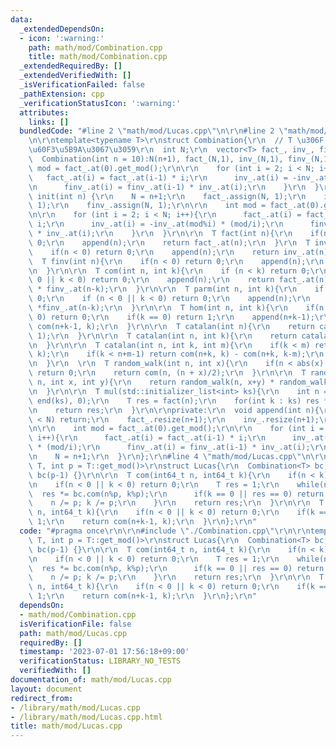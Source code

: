 ```yaml
---
data:
  _extendedDependsOn:
  - icon: ':warning:'
    path: math/mod/Combination.cpp
    title: math/mod/Combination.cpp
  _extendedRequiredBy: []
  _extendedVerifiedWith: []
  _isVerificationFailed: false
  _pathExtension: cpp
  _verificationStatusIcon: ':warning:'
  attributes:
    links: []
  bundledCode: "#line 2 \"math/mod/Lucas.cpp\"\n\r\n#line 2 \"math/mod/Combination.cpp\"\
    \n\r\ntemplate<typename T>\r\nstruct Combination{\r\n  // T \u306F mint \u306E\
    \u60F3\u5B9A\u3067\u3059\r\n  int N;\r\n  vector<T> fact_, inv_, finv_;\r\n\r\n\
    \  Combination(int n = 10):N(n+1), fact_(N,1), inv_(N,1), finv_(N,1){\r\n    int\
    \ mod = fact_.at(0).get_mod();\r\n\r\n    for (int i = 2; i < N; i++){\r\n   \
    \   fact_.at(i) = fact_.at(i-1) * i;\r\n      inv_.at(i) = -inv_.at(mod%i) * (mod/i);\r\
    \n      finv_.at(i) = finv_.at(i-1) * inv_.at(i);\r\n    }\r\n  }\r\n\r\n  void\
    \ init(int n) {\r\n    N = n+1;\r\n    fact_.assign(N, 1);\r\n    inv_.assign(N,\
    \ 1);\r\n    finv_.assign(N, 1);\r\n\r\n    int mod = fact_.at(0).get_mod();\r\
    \n\r\n    for (int i = 2; i < N; i++){\r\n      fact_.at(i) = fact_.at(i-1) *\
    \ i;\r\n      inv_.at(i) = -inv_.at(mod%i) * (mod/i);\r\n      finv_.at(i) = finv_.at(i-1)\
    \ * inv_.at(i);\r\n    }\r\n  }\r\n\r\n  T fact(int n){\r\n    if(n < 0) return\
    \ 0;\r\n    append(n);\r\n    return fact_.at(n);\r\n  }\r\n  T inv(int n){\r\n\
    \    if(n < 0) return 0;\r\n    append(n);\r\n    return inv_.at(n);\r\n  }\r\n\
    \  T finv(int n){\r\n    if(n < 0) return 0;\r\n    append(n);\r\n    return finv_.at(n);\r\
    \n  }\r\n\r\n  T com(int n, int k){\r\n    if (n < k) return 0;\r\n    if (n <\
    \ 0 || k < 0) return 0;\r\n    append(n);\r\n    return fact_.at(n) * finv_.at(k)\
    \ * finv_.at(n-k);\r\n  }\r\n\r\n  T parm(int n, int k){\r\n    if (n < k) return\
    \ 0;\r\n    if (n < 0 || k < 0) return 0;\r\n    append(n);\r\n    return fact_.at(n)\
    \ *finv_.at(n-k);\r\n  }\r\n\r\n  T hom(int n, int k){\r\n    if(n < 0 || k <\
    \ 0) return 0;\r\n    if(k == 0) return 1;\r\n    append(n+k-1);\r\n    return\
    \ com(n+k-1, k);\r\n  }\r\n\r\n  T catalan(int n){\r\n    return catalan(n, n,\
    \ 1);\r\n  }\r\n\r\n  T catalan(int n, int k){\r\n    return catalan(n, k, 1);\r\
    \n  }\r\n\r\n  T catalan(int n, int k, int m){\r\n    if(k < m) return com(n+k,\
    \ k);\r\n    if(k < n+m-1) return com(n+k, k) - com(n+k, k-m);\r\n    return 0;\r\
    \n  }\r\n  \r\n  T random_walk(int n, int x){\r\n    if(n < abs(x) || n%2 != abs(x)%2)\
    \ return 0;\r\n    return com(n, (n + x)/2);\r\n  }\r\n\r\n  T random_walk(int\
    \ n, int x, int y){\r\n    return random_walk(n, x+y) * random_walk(n, x-y);\r\
    \n  }\r\n\r\n  T mul(std::initializer_list<int> ks){\r\n    int n = accumulate(begin(ks),\
    \ end(ks), 0);\r\n    T res = fact(n);\r\n    for(int k : ks) res *= finv(k);\r\
    \n    return res;\r\n  }\r\n\r\nprivate:\r\n  void append(int n){\r\n    if(n\
    \ < N) return;\r\n    fact_.resize(n+1);\r\n    inv_.resize(n+1);\r\n    finv_.resize(n+1);\r\
    \n\r\n    int mod = fact_.at(0).get_mod();\r\n\r\n    for (int i = N; i < n+1;\
    \ i++){\r\n      fact_.at(i) = fact_.at(i-1) * i;\r\n      inv_.at(i) = -inv_.at(mod%i)\
    \ * (mod/i);\r\n      finv_.at(i) = finv_.at(i-1) * inv_.at(i);\r\n    }\r\n\r\
    \n    N = n+1;\r\n  }\r\n};\r\n#line 4 \"math/mod/Lucas.cpp\"\n\r\ntemplate<typename\
    \ T, int p = T::get_mod()>\r\nstruct Lucas{\r\n  Combination<T> bc;\r\n\r\n  Lucas():\
    \ bc(p-1) {}\r\n\r\n  T com(int64_t n, int64_t k){\r\n    if(n < k) return 0;\r\
    \n    if(n < 0 || k < 0) return 0;\r\n    T res = 1;\r\n    while(n){\r\n    \
    \  res *= bc.com(n%p, k%p);\r\n      if(k == 0 || res == 0) return res;\r\n  \
    \    n /= p; k /= p;\r\n    }\r\n    return res;\r\n  }\r\n\r\n  T hom(int64_t\
    \ n, int64_t k){\r\n    if(n < 0 || k < 0) return 0;\r\n    if(k == 0) return\
    \ 1;\r\n    return com(n+k-1, k);\r\n  }\r\n};\r\n"
  code: "#pragma once\r\n\r\n#include \"./Combination.cpp\"\r\n\r\ntemplate<typename\
    \ T, int p = T::get_mod()>\r\nstruct Lucas{\r\n  Combination<T> bc;\r\n\r\n  Lucas():\
    \ bc(p-1) {}\r\n\r\n  T com(int64_t n, int64_t k){\r\n    if(n < k) return 0;\r\
    \n    if(n < 0 || k < 0) return 0;\r\n    T res = 1;\r\n    while(n){\r\n    \
    \  res *= bc.com(n%p, k%p);\r\n      if(k == 0 || res == 0) return res;\r\n  \
    \    n /= p; k /= p;\r\n    }\r\n    return res;\r\n  }\r\n\r\n  T hom(int64_t\
    \ n, int64_t k){\r\n    if(n < 0 || k < 0) return 0;\r\n    if(k == 0) return\
    \ 1;\r\n    return com(n+k-1, k);\r\n  }\r\n};\r\n"
  dependsOn:
  - math/mod/Combination.cpp
  isVerificationFile: false
  path: math/mod/Lucas.cpp
  requiredBy: []
  timestamp: '2023-07-01 17:56:18+09:00'
  verificationStatus: LIBRARY_NO_TESTS
  verifiedWith: []
documentation_of: math/mod/Lucas.cpp
layout: document
redirect_from:
- /library/math/mod/Lucas.cpp
- /library/math/mod/Lucas.cpp.html
title: math/mod/Lucas.cpp
---
```


